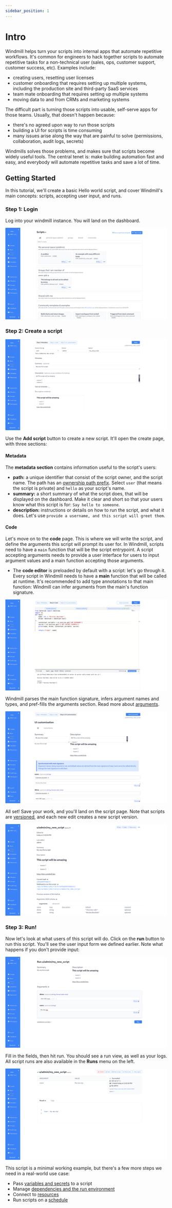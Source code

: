 ```yaml
---
sidebar_position: 1
---
```


# Intro

Windmill helps turn your scripts into internal apps that automate repetitive
workflows. It's common for engineers to hack together scripts to automate
repetitive tasks for a non-technical user (sales, ops, customer support,
customer success, etc). Examples include:

- creating users, resetting user licenses
- customer onboarding that requires setting up multiple systems, including the
  production site and third-party SaaS services
- team mate onboarding that requires setting up multiple systems
- moving data to and from CRMs and marketing systems

The difficult part is turning those scripts into usable, self-serve apps for
those teams. Usually, that doesn't happen because:

- there's no agreed upon way to run those scripts
- building a UI for scripts is time consuming
- many issues arise along the way that are painful to solve (permissions,
  collaboration, audit logs, secrets)

Windmills solves those problems, and makes sure that scripts become widely
useful tools. The central tenet is: make building automation fast and easy, and
everybody will automate repetitive tasks and save a lot of time.

## Getting Started

In this tutorial, we'll create a basic Hello world script, and cover Windmill's
main concepts: scripts, accepting user input, and runs.

### Step 1: Login

Log into your windmill instance. You will land on the dashboard.

![Dashboard](assets/intro/dashboard.png)

### Step 2: Create a script

![Add script](assets/intro/add-script.png)

Use the **Add script** button to create a new script. It'll open the create
page, with three sections:

#### Metadata

The **metadata section** contains information useful to the script's users:

- **path:** a unique identifier that consist of the script owner, and the script
  name. The path has an [ownership path prefix](reference#owner). Select `user`
  (that means the script is private) and `hello` as your script's name.
- **summary:** a short summary of what the script does, that will be displayed
  on the dashboard. Make it clear and short so that your users know what this
  script is for: `Say hello to someone`.
- **description:** instructions or details on how to run the script, and what it
  does. Let's use `provide a username, and this script will greet them`.

#### Code

Let's move on to the **code** page. This is where we will write the script, and
define the arguments this script will prompt its user for. In Windmill, scripts
need to have a `main` function that will be the script entrypoint. A script
accepting arguments needs to provide a user interface for users to input
argument values and a main function accepting those arguments.

- The **code editor** is preloaded by default with a script: let's go through
  it. Every script in Windmill needs to have a **main** function that will be
  called at runtime. It's recommended to add type annotations to that main
  function: Windmill can infer arguments from the main's function signature.

![Add script](assets/intro/add-script-2.png)

Windmill parses the main function signature, infers argument names and types,
and pref-fills the arguments section. Read more about
[arguments](reference#script-arguments).

![Add script](assets/intro/add-script-3.png)

All set! Save your work, and you'll land on the script page. Note that scripts
are [versioned](reference#versioning), and each new edit creates a new script
version.

![view](assets/intro/view-script.png)

### Step 3: Run!

Now let's look at what users of this script will do. Click on the **run** button
to run this script. You'll see the user input form we defined earlier. Note what
happens if you don't provide input:

![Run](assets/intro/run-script.png)

Fill in the fields, then hit run. You should see a run view, as well as your
logs. All script runs are also available in the **Runs** menu on the left.

![view](assets/intro/view-result.png)

This script is a minimal working example, but there's a few more steps we need
in a real-world use case:

- Pass [variables and secrets](how-to/variables_and_secrets) to a script
- Manage [dependencies and the run environment](how-to/dependencies)
- Connect to [resources](how-to/create_resources)
- Run scripts on a [schedule](how-to/schedule)
